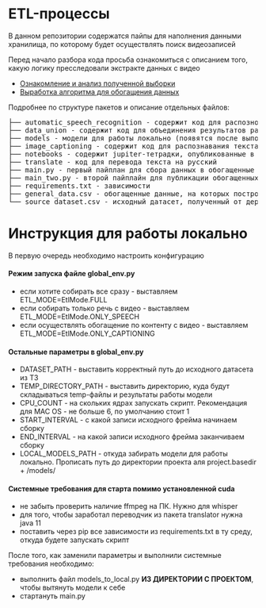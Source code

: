 # ETL-процессы
В данном репозитории содержатся пайпы для наполнения данными хранилища, по которому будет осуществлять поиск видеозаписей

Перед начало разбора кода просьба ознакомиться с описанием того, какую логику пресследовали экстракте данных с видео

- [Ознакомление и анализ полученной выборки](https://www.kaggle.com/code/dnikonorov/data-analysis)
- [Выработка алгоритма для обогащения данных](https://www.kaggle.com/code/dnikonorov/preprocess-description-with-examples)

Подробнее по структуре пакетов и описание отдельных файлов:

<pre>
├── automatic_speech_recognition - содержит код для распознования текста с видео
├── data_union - содержит код для объединения результатов работы модели
├── models - модели для работы локально (появятся после выполнения models_to_local.py)
├── image_captioning - содержит код для распознавания текста с видео
├── notebooks - содержит jupiter-тетрадки, опубликованные в Kaggle и описанные выше
├── translate - код для перевода текста на русский 
├── main.py - первый пайплан для сбора данных в обогащенные csv
├── main_two.py - второй пайплайн для публикации обогащенных данных с csv в хранилище
├── requirements.txt - зависимости
├── general_data.csv - обогащенные данные, на которых построен индекс
└── source_dataset.csv - исходный датасет, полученный от держателей кейса
</pre>


# Инструкция для работы локально
В первую очередь необходимо настроить конфигурацию

#### Режим запуска файле global_env.py
- если хотите собирать все сразу - выставляем ETL_MODE=EtlMode.FULL
- если собирать только речь с видео - выставляем ETL_MODE=EtlMode.ONLY_SPEECH
- если осуществлять обогащение по контенту с видео - выставляем ETL_MODE=EtlMode.ONLY_CAPTIONING

#### Остальные параметры в global_env.py
- DATASET_PATH - выставить корректный путь до исходного датасета из ТЗ
- TEMP_DIRECTORY_PATH - выставить директорию, куда будут складываться temp-файлы и результаты работы модели
- CPU_COUNT - на скольких ядрах запускать скрипт. Рекомендация для MAC OS - не больше 6, по умолчанию стоит 1
- START_INTERVAL - с какой записи исходного фрейма начинаем сборку
- END_INTERVAL - на какой записи исходного фрейма заканчиваем сборку
- LOCAL_MODELS_PATH - откуда забирать модели для работы локально. Прописать путь до директории проекта аля project.basedir + /models/

#### Системные требования для старта помимо установленной cuda
- не забыть проверить наличие ffmpeg на ПК. Нужно для whisper
- для того, чтобы заработал переводчик из пакета translator нужна java 11
- поставить через pip все зависимости из requirements.txt в ту среду, откуда будете запускать скрипт



После того, как заменили параметры и выполнили системные требования необходимо:
- выполнить файл models_to_local.py **ИЗ ДИРЕКТОРИИ С ПРОЕКТОМ**, чтобы вытянуть модели к себе
- стартануть main.py
